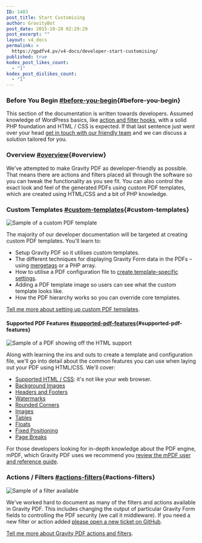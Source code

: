 ```yaml
---
ID: 1483
post_title: Start Customising
author: GravityBot
post_date: 2015-10-28 02:29:29
post_excerpt: ""
layout: v4_docs
permalink: >
  https://gpdfv4.pv/v4-docs/developer-start-customising/
published: true
kodex_post_likes_count:
  - "1"
kodex_post_dislikes_count:
  - "1"
---
```

### Before You Begin [#before-you-begin](#before-you-begin){#before-you-begin}

This section of the documentation is written towards developers. Assumed knowledge of WordPress basics, like [action and filter hooks](https://codex.wordpress.org/Plugin_API), with a solid PHP foundation and HTML / CSS is expected. If that last sentence just went over your head [get in touch with our friendly team](#) and we can discuss a solution tailored for you. 

### Overview [#overview](#overview){#overview}

We've attempted to make Gravity PDF as developer-friendly as possible. That means there are actions and filters placed all through the software so you can tweak the functionality as you see fit. You can also control the exact look and feel of the generated PDFs using custom PDF templates, which are created using HTML/CSS and a bit of PHP knowledge. 

### Custom Templates [#custom-templates](#custom-templates){#custom-templates}

![Sample of a custom PDF template](https://gpdfv4.pv/app/uploads/2015/11/pdf-template-code-sample.png)

The majority of our developer documentation will be targeted at creating custom PDF templates. You'll learn to:

* Setup Gravity PDF so it utilises custom templates.
* The different techniques for displaying Gravity Form data in the PDFs – using [mergetags](https://www.gravityhelp.com/documentation/article/merge-tags/) or a PHP array.
* How to utilise a PDF configuration file to [create template-specific settings](https://gpdfv4.pv/v4-docs/user-setup-pdf/#template-tab).
* Adding a PDF template image so users can see what the custom template looks like. 
* How the PDF hierarchy works so you can override core templates.

[Tell me more about setting up custom PDF templates](https://gpdfv4.pv/v4-docs/developer-first-custom-pdf/).

#### Supported PDF Features [#supported-pdf-features](#supported-pdf-features){#supported-pdf-features}

![Sample of a PDF showing off the HTML support](https://gpdfv4.pv/app/uploads/2015/11/pdf-features.png)

Along with learning the ins and outs to create a template and configuration file, we'll go into detail about the common features you can use when laying out your PDF using HTML/CSS. We'll cover:

* [Supported HTML / CSS](https://gpdfv4.pv/v4-docs/developer-supported-html-and-css/): it's not like your web browser.
* [Background Images](https://gpdfv4.pv/v4-docs/developer-backgrounds/)
* [Headers and Footers](https://gpdfv4.pv/v4-docs/developer-headers-and-footers/)
* [Watermarks](https://gpdfv4.pv/v4-docs/developer-watermarks/)
* [Rounded Corners](https://gpdfv4.pv/v4-docs/developer-rounded-corners/)
* [Images](https://gpdfv4.pv/v4-docs/developer-images/)
* [Tables](https://gpdfv4.pv/v4-docs/developer-tables/)
* [Floats](https://gpdfv4.pv/v4-docs/developer-floats/)
* [Fixed Positioning](https://gpdfv4.pv/v4-docs/developer-positioning/)
* [Page Breaks](https://gpdfv4.pv/v4-docs/developer-pagebreaks/)

For those developers looking for in-depth knowledge about the PDF engine, mPDF, which Gravity PDF uses we recommend you [review the mPDF user and reference guide](http://mpdf1.com/manual/index.php).

### Actions / Filters [#actions-filters](#actions-filters){#actions-filters}

![Sample of a filter available](https://gpdfv4.pv/app/uploads/2015/11/filters.png)

We've worked hard to document as many of the filters and actions available in Gravity PDF. This includes changing the output of particular Gravity Form fields to controlling the PDF security (we call it middleware). If you need a new filter or action added [please open a new ticket on GitHub](https://github.com/GravityPDF/gravity-pdf/issues).

[Tell me more about Gravity PDF actions and filters](#).